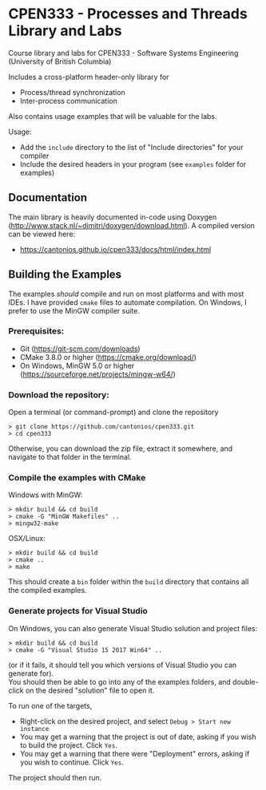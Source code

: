 # CPEN333 - Processes and Threads Library and Labs

Course library and labs for CPEN333 - Software Systems Engineering (University of British Columbia)

Includes a cross-platform header-only library for
- Process/thread synchronization
- Inter-process communication

Also contains usage examples that will be valuable for the labs.

Usage:
- Add the `include` directory to the list of "Include directories" for your compiler
- Include the desired headers in your program (see `examples` folder for examples)


## Documentation

The main library is heavily documented in-code using Doxygen (http://www.stack.nl/~dimitri/doxygen/download.html).  A compiled version can be viewed here:
- https://cantonios.github.io/cpen333/docs/html/index.html

## Building the Examples

The examples *should* compile and run on most platforms and with most IDEs.  I have provided `cmake` files to automate compilation.  On Windows, I prefer to use the MinGW compiler suite.

### Prerequisites:
- Git (https://git-scm.com/downloads)
- CMake 3.8.0 or higher (https://cmake.org/download/)
- On Windows, MinGW 5.0 or higher (https://sourceforge.net/projects/mingw-w64/)

### Download the repository:
Open a terminal (or command-prompt) and clone the repository
```
> git clone https://github.com/cantonios/cpen333.git
> cd cpen333
```
Otherwise, you can download the zip file, extract it somewhere, and navigate to that folder in the terminal.

### Compile the examples with CMake
Windows with MinGW:
```
> mkdir build && cd build
> cmake -G "MinGW Makefiles" ..
> mingw32-make
```
OSX/Linux:
```
> mkdir build && cd build
> cmake ..
> make
```
This should create a `bin` folder within the `build` directory that contains all the compiled examples.

### Generate projects for Visual Studio
On Windows, you can also generate Visual Studio solution and project files:
```
> mkdir build && cd build
> cmake -G "Visual Studio 15 2017 Win64" ..
```
(or if it fails, it should tell you which versions of Visual Studio you can generate for).  
You should then be able to go into any of the examples folders, and double-click on the desired "solution" file to open it.

To run one of the targets,
- Right-click on the desired project, and select `Debug > Start new instance`
- You may get a warning that the project is out of date, asking if you wish to build the project.  Click `Yes`.
- You may get a warning that there were "Deployment" errors, asking if you wish to continue.  Click `Yes`.

The project should then run.






